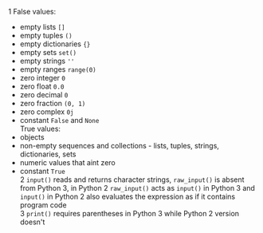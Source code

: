 1 False values:<br />
- empty lists `[]`<br />
- empty tuples `()`<br />
- empty dictionaries `{}`<br />
- empty sets `set()`<br />
- empty strings `''`<br />
- empty ranges `range(0)`<br />
- zero integer `0`<br />
- zero float `0.0`<br />
- zero decimal `0`<br />
- zero fraction `(0, 1)`<br />
- zero complex `0j`<br />
- constant `False` and `None`<br />
True values:<br />
- objects<br />
- non-empty sequences and collections - lists, tuples, strings, dictionaries, sets<br />
- numeric values that aint zero<br />
- constant `True`<br />
2 `input()` reads and returns character strings, `raw_input()` is absent from Python 3, in Python 2 `raw_input()` acts as `input()` in Python 3 and `input()` in Python 2 also evaluates the expression as if it contains program code<br />
3 `print()` requires parentheses in Python 3 while Python 2 version doesn't<br />
